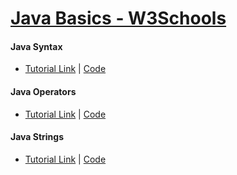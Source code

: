# [Java Basics - W3Schools](w3schools.com/java/default.asp)

#### Java Syntax

- [Tutorial Link](https://www.w3schools.com/java/java_syntax.asp) | [Code](../master/src/com/manoj/learning/java/basics/syntax/Main.java)

#### Java Operators

- [Tutorial Link](https://www.w3schools.com/java/java_operators.asp) | [Code](../master/src/com/manoj/learning/java/basics/operators/Main.java)

#### Java Strings

- [Tutorial Link](https://www.w3schools.com/java/java_strings.asp) | [Code](../master/src/com/manoj/learning/java/basics/strings/Main.java)

